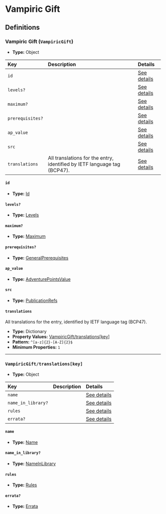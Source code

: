 # Vampiric Gift

## Definitions

### <a name="VampiricGift"></a> Vampiric Gift (`VampiricGift`)

- **Type:** Object

Key | Description | Details
:-- | :-- | :--
`id` |  | <a href="#VampiricGift/id">See details</a>
`levels?` |  | <a href="#VampiricGift/levels">See details</a>
`maximum?` |  | <a href="#VampiricGift/maximum">See details</a>
`prerequisites?` |  | <a href="#VampiricGift/prerequisites">See details</a>
`ap_value` |  | <a href="#VampiricGift/ap_value">See details</a>
`src` |  | <a href="#VampiricGift/src">See details</a>
`translations` | All translations for the entry, identified by IETF language tag (BCP47). | <a href="#VampiricGift/translations">See details</a>

#### <a name="VampiricGift/id"></a> `id`

- **Type:** <a href="../_Activatable.md#Id">Id</a>

#### <a name="VampiricGift/levels"></a> `levels?`

- **Type:** <a href="../_Activatable.md#Levels">Levels</a>

#### <a name="VampiricGift/maximum"></a> `maximum?`

- **Type:** <a href="../_Activatable.md#Maximum">Maximum</a>

#### <a name="VampiricGift/prerequisites"></a> `prerequisites?`

- **Type:** <a href="../_Prerequisite.md#GeneralPrerequisites">GeneralPrerequisites</a>

#### <a name="VampiricGift/ap_value"></a> `ap_value`

- **Type:** <a href="../_Activatable.md#AdventurePointsValue">AdventurePointsValue</a>

#### <a name="VampiricGift/src"></a> `src`

- **Type:** <a href="../source/_PublicationRef.md#PublicationRefs">PublicationRefs</a>

#### <a name="VampiricGift/translations"></a> `translations`

All translations for the entry, identified by IETF language tag (BCP47).

- **Type:** Dictionary
- **Property Values:** <a href="#VampiricGift/translations[key]">VampiricGift/translations[key]</a>
- **Pattern:** `^[a-z]{2}-[A-Z]{2}$`
- **Minimum Properties:** `1`

---

### <a name="VampiricGift/translations[key]"></a> `VampiricGift/translations[key]`

- **Type:** Object

Key | Description | Details
:-- | :-- | :--
`name` |  | <a href="#VampiricGift/translations[key]/name">See details</a>
`name_in_library?` |  | <a href="#VampiricGift/translations[key]/name_in_library">See details</a>
`rules` |  | <a href="#VampiricGift/translations[key]/rules">See details</a>
`errata?` |  | <a href="#VampiricGift/translations[key]/errata">See details</a>

#### <a name="VampiricGift/translations[key]/name"></a> `name`

- **Type:** <a href="../_Activatable.md#Name">Name</a>

#### <a name="VampiricGift/translations[key]/name_in_library"></a> `name_in_library?`

- **Type:** <a href="../_Activatable.md#NameInLibrary">NameInLibrary</a>

#### <a name="VampiricGift/translations[key]/rules"></a> `rules`

- **Type:** <a href="../_Activatable.md#Rules">Rules</a>

#### <a name="VampiricGift/translations[key]/errata"></a> `errata?`

- **Type:** <a href="../source/_Erratum.md#Errata">Errata</a>
